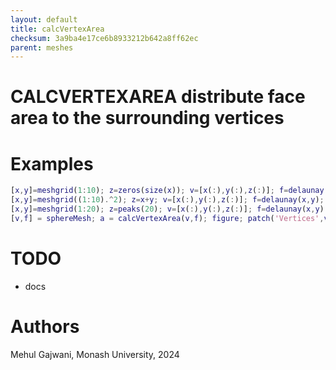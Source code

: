 ```yaml
---
layout: default
title: calcVertexArea
checksum: 3a9ba4e17ce6b8933212b642a8ff62ec
parent: meshes
---
```



 
# CALCVERTEXAREA distribute face area to the surrounding vertices
 
# Examples
```matlab
[x,y]=meshgrid(1:10); z=zeros(size(x)); v=[x(:),y(:),z(:)]; f=delaunay(x,y); a=calcVertexArea(v,f); figure; patch('Vertices', v, 'Faces', f, 'FaceColor', 'flat', 'FaceVertexCData', a);
[x,y]=meshgrid((1:10).^2); z=x+y; v=[x(:),y(:),z(:)]; f=delaunay(x,y); a=calcVertexArea(v,f); figure; patch('Vertices', v, 'Faces', f, 'FaceColor', 'interp', 'FaceVertexCData', a);
[x,y]=meshgrid(1:20); z=peaks(20); v=[x(:),y(:),z(:)]; f=delaunay(x,y); a=calcVertexArea(v,f); figure; patch('Vertices', v, 'Faces', f, 'FaceColor', 'interp', 'FaceVertexCData', a);
[v,f] = sphereMesh; a = calcVertexArea(v,f); figure; patch('Vertices',v,'Faces',f,'FaceColor','interp','FaceVertexCData',a); colorbar;
```
 
# TODO
-  docs 
 
# Authors

Mehul Gajwani, Monash University, 2024

